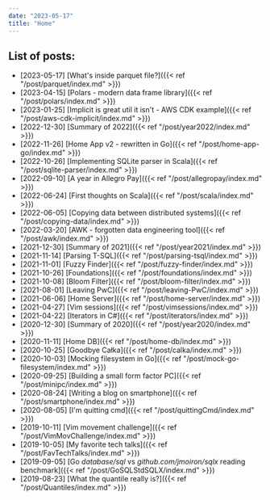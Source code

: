 ```yaml
---
date: "2023-05-17"
title: "Home"
---
```


## List of posts:

* [2023-05-17] [What's inside parquet file?]({{< ref "/post/parquet/index.md" >}})
* [2023-04-15] [Polars - modern data frame library]({{< ref "/post/polars/index.md" >}})
* [2023-01-25] [Implicit is great util it isn't - AWS CDK example]({{< ref "/post/aws-cdk-implicit/index.md" >}})
* [2022-12-30] [Summary of 2022]({{< ref "/post/year2022/index.md" >}})
* [2022-11-26] [Home App v2 - rewritten in Go]({{< ref "/post/home-app-go/index.md" >}})
* [2022-10-26] [Implementing SQLite parser in Scala]({{< ref "/post/sqlite-parser/index.md" >}})
* [2022-09-10] [A year in Allegro Pay]({{< ref "/post/allegropay/index.md" >}})
* [2022-06-24] [First thoughts on Scala]({{< ref "/post/scala/index.md" >}})
* [2022-06-05] [Copying data between distributed systems]({{< ref "/post/copying-data/index.md" >}})
* [2022-03-20] [AWK - forgotten data engineering tool]({{< ref "/post/awk/index.md" >}})
* [2021-12-30] [Summary of 2021]({{< ref "/post/year2021/index.md" >}})
* [2021-11-14] [Parsing T-SQL]({{< ref "/post/parsing-tsql/index.md" >}})
* [2021-11-01] [Fuzzy Finder]({{< ref "/post/fuzzy-finder/index.md" >}})
* [2021-10-26] [Foundations]({{< ref "/post/foundations/index.md" >}})
* [2021-10-08] [Bloom Filter]({{< ref "/post/bloom-filter/index.md" >}})
* [2021-08-01] [Leaving PwC]({{< ref "/post/leaving-PwC/index.md" >}})
* [2021-06-06] [Home Server]({{< ref "/post/home-server/index.md" >}})
* [2021-04-27] [Vim sessions]({{< ref "/post/vimsessions/index.md" >}})
* [2021-04-22] [Iterators in C#]({{< ref "/post/iterators/index.md" >}})
* [2020-12-30] [Summary of 2020]({{< ref "/post/year2020/index.md" >}})
* [2020-11-11] [Home DB]({{< ref "/post/home-db/index.md" >}})
* [2020-10-25] [Goodbye Całka]({{< ref "/post/calka/index.md" >}})
* [2020-10-03] [Mocking filesystem in Go]({{< ref "/post/mock-go-filesystem/index.md" >}})
* [2020-09-25] [Building a small form factor PC]({{< ref "/post/minipc/index.md" >}})
* [2020-08-24] [Writing a blog on smartphone]({{< ref "/post/smartphone/index.md" >}})
* [2020-08-05] [I'm quitting cmd]({{< ref "/post/quittingCmd/index.md" >}})
* [2019-10-11] [Vim movement challenge]({{< ref "/post/VimMovChallenge/index.md" >}})
* [2019-10-05] [My favorite tech talks]({{< ref "/post/FavTechTalks/index.md" >}})
* [2019-09-05] [Go *database/sql* vs *github.com/jmoiron/sqlx* reading
  benchmark]({{< ref "/post/GoSQLStdSQLX/index.md" >}})
* [2019-08-23] [What the quantile really is?]({{< ref "/post/Quantiles/index.md" >}})
